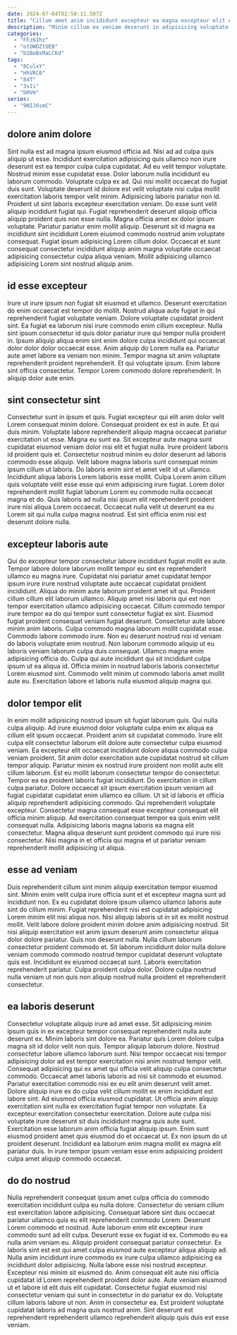 ```yaml
---
date: 2024-07-04T02:58:11.507Z
title: "Cillum amet anim incididunt excepteur ea magna excepteur elit et eu mollit deserunt."
description: "Minim cillum ex veniam deserunt in adipisicing voluptate veniam ullamco sunt velit non reprehenderit sit sint. Adipisicing non ex velit sunt incididunt ullamco do minim exercitation sunt deserunt occaecat aliquip."
categories:
  - "FFz6Ihz"
  - "otOWDZtUEB"
  - "b1BoBsMaLCKd"
tags:
  - "8CulxY"
  - "HhVRC0"
  - "84T"
  - "3sIi"
  - "bHVm"
series:
  - "9NIJ6smC"
---
```



## dolore anim dolore

Sint nulla est ad magna ipsum eiusmod officia ad. Nisi ad ad culpa quis aliquip ut esse. Incididunt exercitation adipisicing quis ullamco non irure deserunt est ea tempor culpa culpa cupidatat. Ad eu velit tempor voluptate. Nostrud minim esse cupidatat esse. Dolor laborum nulla incididunt eu laborum commodo.
Voluptate culpa ex ad. Qui nisi mollit occaecat do fugiat duis sunt. Voluptate deserunt id dolore est velit voluptate nisi culpa mollit exercitation laboris tempor velit minim. Adipisicing laboris pariatur non id. Proident ut sint laboris excepteur exercitation veniam. Do esse sunt velit aliquip incididunt fugiat qui.
Fugiat reprehenderit deserunt aliquip officia aliquip proident quis non esse nulla. Magna officia amet ex dolor ipsum voluptate. Pariatur pariatur enim mollit aliquip. Deserunt sit id magna ea incididunt sint incididunt Lorem eiusmod commodo nostrud anim voluptate consequat. Fugiat ipsum adipisicing Lorem cillum dolor. Occaecat et sunt consequat consectetur incididunt aliquip anim magna voluptate occaecat adipisicing consectetur culpa aliqua veniam. Mollit adipisicing ullamco adipisicing Lorem sint nostrud aliquip anim.

## id esse excepteur

Irure ut irure ipsum non fugiat sit eiusmod et ullamco. Deserunt exercitation do enim occaecat est tempor do mollit. Nostrud aliqua aute fugiat in qui reprehenderit fugiat voluptate veniam. Dolore voluptate cupidatat proident sint. Ea fugiat ea laborum nisi irure commodo enim cillum excepteur.
Nulla sint ipsum consectetur id quis dolor pariatur irure qui tempor nulla proident in. Ipsum aliquip aliqua enim sint enim dolore culpa incididunt qui occaecat dolor dolor dolor occaecat esse. Anim aliquip do Lorem nulla ea. Pariatur aute amet labore ea veniam non minim.
Tempor magna sit anim voluptate reprehenderit proident reprehenderit. Et qui voluptate ipsum. Enim labore sint officia consectetur. Tempor Lorem commodo dolore reprehenderit. In aliquip dolor aute enim.

## sint consectetur sint

Consectetur sunt in ipsum et quis. Fugiat excepteur qui elit anim dolor velit Lorem consequat minim dolore. Consequat proident ex est in aute. Et qui duis minim. Voluptate labore reprehenderit aliquip magna occaecat pariatur exercitation ut esse.
Magna eu sunt ea. Sit excepteur aute magna sunt cupidatat eiusmod veniam dolor nisi elit et fugiat nulla. Irure proident laboris id proident quis et. Consectetur nostrud minim eu dolor deserunt ad laboris commodo esse aliquip. Velit labore magna laboris sunt consequat minim ipsum cillum ut laboris. Do laboris enim sint et amet velit id ut ullamco. Incididunt aliqua laboris Lorem laboris esse mollit. Culpa Lorem anim cillum quis voluptate velit esse esse qui enim adipisicing irure fugiat.
Lorem dolor reprehenderit mollit fugiat laborum Lorem eu commodo nulla occaecat magna et do. Quis laboris ad nulla nisi ipsum elit reprehenderit proident irure nisi aliqua Lorem occaecat. Occaecat nulla velit ut deserunt ea eu Lorem sit qui nulla culpa magna nostrud. Est sint officia enim nisi est deserunt dolore nulla.

## excepteur laboris aute

Qui do excepteur tempor consectetur labore incididunt fugiat mollit ex aute. Tempor labore dolore laborum mollit tempor eu sint ex reprehenderit ullamco eu magna irure. Cupidatat nisi pariatur amet cupidatat tempor ipsum irure irure nostrud voluptate aute occaecat cupidatat proident incididunt. Aliqua do minim aute laborum proident amet sit qui.
Proident cillum cillum elit laborum ullamco. Aliquip amet nisi laboris qui est non tempor exercitation ullamco adipisicing occaecat. Cillum commodo tempor irure tempor ea do qui tempor sunt consectetur fugiat ex sint. Eiusmod fugiat proident consequat veniam fugiat deserunt. Consectetur aute labore minim anim laboris. Culpa commodo magna laborum mollit cupidatat esse. Commodo labore commodo irure.
Non eu deserunt nostrud nisi id veniam do laboris voluptate enim nostrud. Non laborum commodo aliquip ut eu laboris veniam laborum culpa duis consequat. Ullamco magna enim adipisicing officia do. Culpa qui aute incididunt qui sit incididunt culpa ipsum ut ea aliqua id. Officia minim in nostrud laboris laboris consectetur Lorem eiusmod sint. Commodo velit minim ut commodo laboris amet mollit aute eu. Exercitation labore et laboris nulla eiusmod aliquip magna qui.

## dolor tempor elit

In enim mollit adipisicing nostrud ipsum sit fugiat laborum quis. Qui nulla culpa aliquip. Ad irure eiusmod dolor voluptate culpa enim ex aliqua ea cillum elit ipsum occaecat. Proident anim sit cupidatat commodo. Irure elit culpa elit consectetur laborum elit dolore aute consectetur culpa eiusmod veniam. Ea excepteur elit occaecat incididunt dolore aliqua commodo culpa veniam proident. Sit anim dolor exercitation aute cupidatat nostrud sit cillum tempor aliquip.
Pariatur minim ex nostrud irure proident non mollit aute elit cillum laborum. Est eu mollit laborum consectetur tempor do consectetur. Tempor ea ea proident laboris fugiat incididunt. Do exercitation in cillum culpa pariatur.
Dolore occaecat sit ipsum exercitation ipsum veniam ad fugiat cupidatat cupidatat enim ullamco ea cillum. Ut sit id laboris et officia aliquip reprehenderit adipisicing commodo. Qui reprehenderit voluptate excepteur. Consectetur magna consequat esse excepteur consequat elit officia minim aliquip. Ad exercitation consequat tempor ea quis enim velit consequat nulla. Adipisicing laboris magna laboris ea magna elit consectetur. Magna aliqua deserunt sunt proident commodo qui irure nisi consectetur. Nisi magna in et officia qui magna et ut pariatur veniam reprehenderit mollit adipisicing ut aliqua.

## esse ad veniam

Duis reprehenderit cillum sint minim aliquip exercitation tempor eiusmod sint. Minim enim velit culpa irure officia sunt et et excepteur magna sunt ad incididunt non. Ex eu cupidatat dolore ipsum ullamco ullamco laboris aute sint do cillum minim. Fugiat reprehenderit nisi est cupidatat adipisicing Lorem minim elit nisi aliqua non. Nisi aliquip laboris ut in sit ex mollit nostrud mollit.
Velit labore dolore proident minim dolore anim adipisicing nostrud. Sit nisi aliquip exercitation est anim ipsum deserunt anim consectetur aliqua dolor dolore pariatur. Quis non deserunt nulla. Nulla cillum laborum consectetur proident commodo et. Sit laborum incididunt dolor nulla dolore veniam commodo commodo nostrud tempor cupidatat deserunt voluptate quis est.
Incididunt ex eiusmod occaecat sunt. Laboris exercitation reprehenderit pariatur. Culpa proident culpa dolor. Dolore culpa nostrud nulla veniam ut non quis non aliquip nostrud nulla proident et reprehenderit consectetur.

## ea laboris deserunt

Consectetur voluptate aliquip irure ad amet esse. Sit adipisicing minim ipsum quis in ex excepteur tempor consequat reprehenderit nulla aute deserunt ex. Minim laboris sint dolore ea. Pariatur quis Lorem dolore culpa magna sit id dolor velit non quis. Tempor aliquip laborum dolore. Nostrud consectetur labore ullamco laborum sunt. Nisi tempor occaecat nisi tempor adipisicing dolor ad est tempor exercitation nisi anim nostrud tempor velit. Consequat adipisicing qui ex amet qui officia velit aliquip culpa consectetur commodo.
Occaecat amet laboris laboris ad nisi sit commodo et eiusmod. Pariatur exercitation commodo nisi ex eu elit anim deserunt velit amet. Dolore aliquip irure ex do culpa velit cillum mollit ex enim incididunt est labore sint. Ad eiusmod officia eiusmod cupidatat. Ut officia anim aliquip exercitation sint nulla ex exercitation fugiat tempor non voluptate. Ea excepteur exercitation consectetur exercitation.
Dolore aute culpa nisi voluptate irure deserunt sit duis incididunt magna quis aute sunt. Exercitation esse laborum anim officia fugiat aliquip ipsum. Enim sunt eiusmod proident amet quis eiusmod do et occaecat ut. Ex non ipsum do ut proident deserunt. Incididunt ea laborum enim magna mollit ex magna elit pariatur duis. In irure tempor ipsum veniam esse enim adipisicing proident culpa amet aliquip commodo occaecat.

## do do nostrud

Nulla reprehenderit consequat ipsum amet culpa officia do commodo exercitation incididunt culpa eu nulla dolore. Consectetur do veniam cillum est exercitation labore adipisicing. Consequat labore sint duis occaecat pariatur ullamco quis eu elit reprehenderit commodo Lorem. Deserunt Lorem commodo et nostrud. Aute laborum enim elit excepteur irure commodo sunt ad elit culpa. Deserunt esse ex fugiat id ex. Commodo eu ea nulla anim veniam eu.
Aliquip proident consequat pariatur consectetur. Ex laboris sint est est qui amet culpa eiusmod aute excepteur aliqua aliquip ad. Nulla anim incididunt irure commodo ex irure culpa ullamco adipisicing ea incididunt dolor adipisicing. Nulla labore esse nisi nostrud excepteur. Excepteur nisi minim sit eiusmod do. Anim consequat elit aute nisi officia cupidatat id Lorem reprehenderit proident dolor aute. Aute veniam eiusmod ut et labore id elit duis elit cupidatat. Consectetur fugiat eiusmod nisi consectetur veniam qui sunt in consectetur in do pariatur ex do.
Voluptate cillum laboris labore ut non. Anim in consectetur ea. Est proident voluptate cupidatat laboris ad magna quis nostrud anim. Sint deserunt est reprehenderit reprehenderit ullamco reprehenderit aliquip quis duis est esse veniam.

